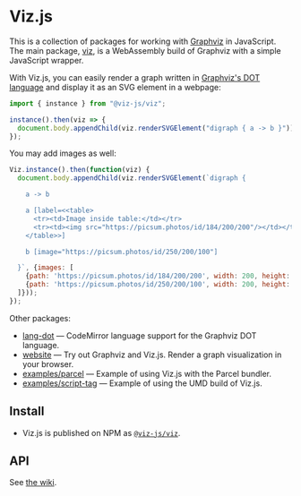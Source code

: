 # Viz.js

This is a collection of packages for working with <a href="https://graphviz.org">Graphviz</a> in JavaScript. The main package, [viz](./packages/viz), is a WebAssembly build of Graphviz with a simple JavaScript wrapper.

With Viz.js, you can easily render a graph written in [Graphviz's DOT language](https://www.graphviz.org/doc/info/lang.html) and display it as an SVG element in a webpage:

```js
import { instance } from "@viz-js/viz";

instance().then(viz => {
  document.body.appendChild(viz.renderSVGElement("digraph { a -> b }"))
});
```

You may add images as well:
```js
Viz.instance().then(function(viz) {
  document.body.appendChild(viz.renderSVGElement(`digraph {

    a -> b

    a [label=<<table>
      <tr><td>Image inside table:</td></tr>
      <tr><td><img src="https://picsum.photos/id/184/200/200"/></td></tr>
    </table>>]

    b [image="https://picsum.photos/id/250/200/100"]

  }`, {images: [
    {path: 'https://picsum.photos/id/184/200/200', width: 200, height: 200},
    {path: 'https://picsum.photos/id/250/200/100', width: 200, height: 100},
  ]}));
});
```

Other packages:

- [lang-dot](./packages/lang-dot) — CodeMirror language support for the Graphviz DOT language.
- [website](./packages/website) — Try out Graphviz and Viz.js. Render a graph visualization in your browser.
- [examples/parcel](./packages/examples/parcel) — Example of using Viz.js with the Parcel bundler.
- [examples/script-tag](./packages/examples/script-tag) — Example of using the UMD build of Viz.js.

## Install

- Viz.js is published on NPM as [`@viz-js/viz`](https://www.npmjs.com/package/@viz-js/viz).

## API

See [the wiki](https://github.com/mdaines/viz-js/wiki/API).

